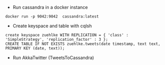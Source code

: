 * Run cassandra in a docker instance
```
docker run -p 9042:9042  cassandra:latest
```
* Create keyspace and table with cqlsh
```
create keyspace zuehlke WITH REPLICATION = { 'class' : 'SimpleStrategy', 'replication_factor' : 3 };
CREATE TABLE IF NOT EXISTS zuehlke.tweets(date timestamp, text text, PRIMARY KEY (date, text));
```
* Run AkkaTwitter (TweetsToCassandra)

